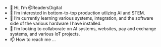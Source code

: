 - 👋 Hi, I’m @ReadersDigital
- 👀 I’m interested in bottom-to-top production utlizing AI and STEM.
- 🌱 I’m currently learning various systems, integration, and the software side of the various hardware I have installed.
- 💞️ I’m looking to collaborate on AI systems, websites, pay and exchange systems, and various IoT projects.
- 📫 How to reach me ...


<!---
ReadersDigital/ReadersDigital is a ✨ special ✨ repository because its `README.md` (this file) appears on your GitHub profile.
You can click the Preview link to take a look at your changes.
--->
